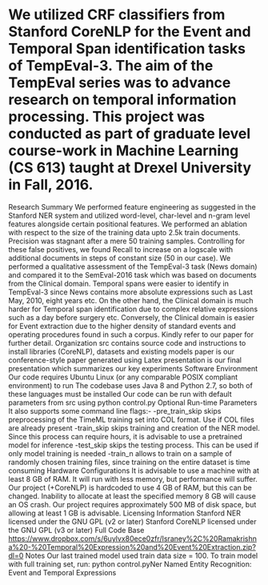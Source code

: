 # We utilized CRF classifiers from Stanford CoreNLP for the Event and Temporal Span identification tasks of TempEval-3. The aim of the TempEval series was to advance research on temporal information processing. This project was conducted as part of graduate level course-work in Machine Learning (CS 613) taught at Drexel University in Fall, 2016.
Research Summary
We performed feature engineering as suggested in the Stanford NER system and utilized word-level, char-level and n-gram level features alongside certain positional features.
We performed an ablation with respect to the size of the training data upto 2.5k train documents.
Precision was stagnant after a mere 50 training samples.
Controlling for these false positives, we found Recall to increase on a logscale with additional documents in steps of constant size (50 in our case).
We performed a qualitative assessment of the TempEval-3 task (News domain) and compared it to the SemEval-2016 task which was based on documents from the Clinical domain.
Temporal spans were easier to identify in TempEval-3 since News contains more absolute expressions such as Last May, 2010, eight years etc. On the other hand, the Clinical domain is much harder for Temporal span identification due to complex relative expressions such as a day before surgery etc.
Conversely, the Clinical domain is easier for Event extraction due to the higher density of standard events and operating procedures found in such a corpus.
Kindly refer to our paper for further detail.
Organization
src contains source code and instructions to install libraries (CoreNLP), datasets and existing models
paper is our conference-style paper generated using Latex
presentation is our final presentation which summarizes our key experiments
Software Environment
Our code requires Ubuntu Linux (or any comparable POSIX compliant environment) to run
The codebase uses Java 8 and Python 2.7, so both of these languages must be installed
Our code can be run with default parameters from src using python control.py
Optional Run-time Parameters
It also supports some command line flags:-
-pre_train_skip skips preprocessing of the TimeML training set into COL format. Use if COL files are already present
-train_skip skips training and creation of the NER model. Since this process can require hours, it is advisable to use a pretrained model for inference
-test_skip skips the testing process. This can be used if only model training is needed
-train_n <number> allows to train on a sample of randomly chosen training files, since training on the entire dataset is time consuming
Hardware Configurations
It is advisable to use a machine with at least 8 GB of RAM. It will run with less memory, but performance will suffer.
Our project (+CoreNLP) is hardcoded to use 4 GB of RAM, but this can be changed. Inability to allocate at least the specified memory 8 GB will cause an OS crash.
Our project requires approximately 500 MB of disk space, but allowing at least 1 GB is advisable.
Licensing Information
Stanford NER licensed under the GNU GPL (v2 or later)
Stanford CoreNLP licensed under the GNU GPL (v3 or later)
Full Code Base
https://www.dropbox.com/s/6uylvx80ece0zfr/Israney%2C%20Ramakrishna%20-%20Temporal%20Expression%20and%20Event%20Extraction.zip?dl=0
Notes
Our last trained model used train data size = 100.
To train model with full training set, run: python control.pyNer
Named Entity Recognition: Event and Temporal Expressions
